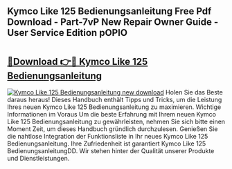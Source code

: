 ## Kymco Like 125 Bedienungsanleitung Free Pdf Download - Part-7vP New Repair Owner Guide - User Service Edition pOPlO

# <h2><a href="http://df3nkp.blite.top/?on=Kymco+Like+125+Bedienungsanleitung">🔗Download 👉🔴 Kymco Like 125 Bedienungsanleitung</a></h2>

[![Kymco Like 125 Bedienungsanleitung new download](https://i.imgur.com/lujVjoI.png)](http://df3nkp.blite.top/?on=Kymco+Like+125+Bedienungsanleitung)
Holen Sie das Beste daraus heraus! Dieses Handbuch enthält Tipps und Tricks, um die Leistung Ihres neuen Kymco Like 125 Bedienungsanleitung zu maximieren. Wichtige Informationen im Voraus Um die beste Erfahrung mit Ihrem neuen Kymco Like 125 Bedienungsanleitung zu gewährleisten, nehmen Sie sich bitte einen Moment Zeit, um dieses Handbuch gründlich durchzulesen. Genießen Sie die nahtlose Integration der Funktionsliste in Ihr neues Kymco Like 125 Bedienungsanleitung. Ihre Zufriedenheit ist garantiert Kymco Like 125 BedienungsanleitungDD. Wir stehen hinter der Qualität unserer Produkte und Dienstleistungen.
